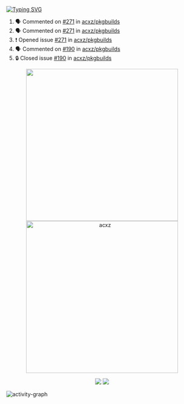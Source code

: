 [![Typing SVG](https://readme-typing-svg.herokuapp.com?size=16&color=AFFFA3&multiline=true&height=75&lines=contributing+to+robotics%2Fae%2Fml%2Fgpu;packaging+it+for+archlinux;ricer)](https://git.io/typing-svg)

<!--START_SECTION:activity-->
1. 🗣 Commented on [#271](https://github.com/acxz/pkgbuilds/issues/271#issuecomment-2240815876) in [acxz/pkgbuilds](https://github.com/acxz/pkgbuilds)
2. 🗣 Commented on [#271](https://github.com/acxz/pkgbuilds/issues/271#issuecomment-2240815482) in [acxz/pkgbuilds](https://github.com/acxz/pkgbuilds)
3. ❗ Opened issue [#271](https://github.com/acxz/pkgbuilds/issues/271) in [acxz/pkgbuilds](https://github.com/acxz/pkgbuilds)
4. 🗣 Commented on [#190](https://github.com/acxz/pkgbuilds/issues/190#issuecomment-2240812694) in [acxz/pkgbuilds](https://github.com/acxz/pkgbuilds)
5. 🔒 Closed issue [#190](https://github.com/acxz/pkgbuilds/issues/190) in [acxz/pkgbuilds](https://github.com/acxz/pkgbuilds)
<!--END_SECTION:activity-->

<p align="center">
  <img width="400em" src=https://github-readme-stats.vercel.app/api?username=acxz&include_all_commits=true&show_icons=true />
  <img width="400em" src="https://github-readme-streak-stats.herokuapp.com/?user=acxz&" alt="acxz" />
</p>

<p align="center">
  <img src=https://github-readme-stats.vercel.app/api/top-langs/?username=acxz&layout=compact />
  <img src=https://github-profile-trophy.vercel.app/?username=acxz&row=2&column=4 />
</p>

![activity-graph](https://github-readme-activity-graph.vercel.app/graph?username=acxz&bg_color=053c4a&color=ffffff&line=76c533&point=8f2fe1&area=true&hide_border=true&hide_title=true)
